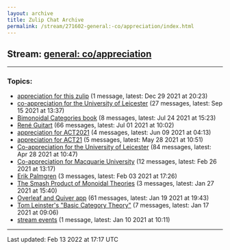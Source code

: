 ```yaml
---
layout: archive
title: Zulip Chat Archive
permalink: /stream/271602-general:-co/appreciation/index.html
---
```


## Stream: [general: co/appreciation](https://mattecapu.github.io/ct-zulip-archive/stream/271602-general:-co/appreciation/index.html)
---

### Topics:

* [appreciation for this zulip](topic/appreciation.20for.20this.20zulip.html) (1 message, latest: Dec 29 2021 at 20:23)
* [co-appreciation for the University of Leicester](topic/co-appreciation.20for.20the.20University.20of.20Leicester.html) (27 messages, latest: Sep 15 2021 at 13:37)
* [Bimonoidal Categories book](topic/Bimonoidal.20Categories.20book.html) (8 messages, latest: Jul 24 2021 at 15:23)
* [René Guitart](topic/Ren.C3.A9.20Guitart.html) (66 messages, latest: Jul 01 2021 at 10:02)
* [appreciation for ACT2021](topic/appreciation.20for.20ACT2021.html) (4 messages, latest: Jun 09 2021 at 04:13)
* [appreciation for ACT21](topic/appreciation.20for.20ACT21.html) (5 messages, latest: May 28 2021 at 10:51)
* [Co-appreciation for the University of Leicester](topic/Co-appreciation.20for.20the.20University.20of.20Leicester.html) (84 messages, latest: Apr 28 2021 at 10:47)
* [Co-appreciation for Macquarie University](topic/Co-appreciation.20for.20Macquarie.20University.html) (12 messages, latest: Feb 26 2021 at 13:17)
* [Erik Palmgren](topic/Erik.20Palmgren.html) (3 messages, latest: Feb 03 2021 at 17:26)
* [The Smash Product of Monoidal Theories](topic/The.20Smash.20Product.20of.20Monoidal.20Theories.html) (3 messages, latest: Jan 27 2021 at 15:40)
* [Overleaf and Quiver app](topic/Overleaf.20and.20Quiver.20app.html) (61 messages, latest: Jan 19 2021 at 19:43)
* [Tom Leinster's "Basic Category Theory"](topic/Tom.20Leinster's.20.22Basic.20Category.20Theory.22.html) (7 messages, latest: Jan 17 2021 at 09:06)
* [stream events](topic/stream.20events.html) (1 message, latest: Jan 10 2021 at 10:11)

<hr><p>Last updated: Feb 13 2022 at 17:17 UTC</p>